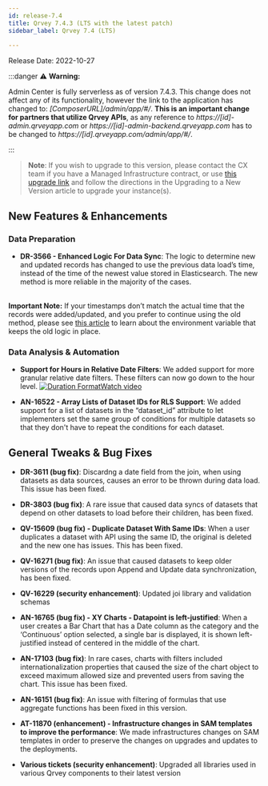 ```yaml
---
id: release-7.4
title: Qrvey 7.4.3 (LTS with the latest patch)
sidebar_label: Qrvey 7.4 (LTS)
 
---
```

<div style={{textAlign: "justify"}}>

Release Date: 2022-10-27

:::danger :warning: **Warning:**

  Admin Center is fully serverless as of version 7.4.3. This change does not affect any of its functionality, however the link to the application has changed to:  *[ComposerURL]/admin/app/#/*. **This is an important change for partners that utilize Qrvey APIs**, as any reference to *https://[id]-admin.qrveyapp.com* or *https://[id]-admin-backend.qrveyapp.com* has to be changed to *https://[id].qrveyapp.com/admin/app/#/*. 

:::

 >**Note**: If you wish to upgrade to this version, please contact the CX team if you have a Managed Infrastructure contract, or use <a href="https://qrvey-autodeployapp.s3.amazonaws.com/autodeployappCloudformation-enterprise-7.4.3.json" target="_blank">this upgrade link</a> and follow the directions in the Upgrading to a New Version article to upgrade your instance(s). 
 
## New Features & Enhancements
 
### Data Preparation
 
* **DR-3566 - Enhanced Logic For Data Sync**: The logic to determine new and updated records has changed to use the previous data load’s time, instead of the time of the newest value stored in Elasticsearch. The new method is more reliable in the majority of the cases.
<br/><br/>

**Important Note:** If your timestamps don’t match the actual time that the records were added/updated, and you prefer to continue using the old method, please see [this article](../ui-docs/datasets/data-sync.md#deciding-the-sync-logic) to learn about the environment variable that keeps the old logic in place.
 
### Data Analysis & Automation

* **Support for Hours in Relative Date Filters**: We added support for more granular relative date filters. These filters can now go down to the hour level. <a href="/docs/video-training/release/version-7.6#filtering-with-relative-dates-using-time-values" target="_blank" className="tooltip"><img alt="Duration Format" src="https://s3.amazonaws.com/cdn.qrvey.com/documentation_assets/release-notes/video_icon.png#thumbnail-20" className="video-icon-png" /><span className="tooltiptext">Watch video</span></a>
 
* **AN-16522 - Array Lists of Dataset IDs for RLS Support**: We added support for a list of datasets in the “dataset_id” attribute to let implementers set the same group of conditions for multiple datasets so that they don't have to repeat the conditions for each dataset.
 
## General Tweaks & Bug Fixes
 
* **DR-3611 (bug fix)**: Discardng a date field from the join, when using datasets as data sources, causes an error to be thrown during data load. This issue has been fixed.

* **DR-3803 (bug fix)**: A rare issue that caused data syncs of datasets that depend on other datasets to load before their children, has been fixed.

* **QV-15609 (bug fix) - Duplicate Dataset With Same IDs**: When a user duplicates a dataset with API using the same ID, the original is deleted and the new one has issues. This has been fixed.
 
* **QV-16271 (bug fix)**: An issue that caused datasets to keep older versions of the records upon Append and Update data synchronization, has been fixed.

* **QV-16229 (security enhancement)**: Updated joi library and validation schemas

* **AN-16765 (bug fix) - XY Charts - Datapoint is left-justified**: When a user creates a Bar Chart that has a Date column as the category and the ‘Continuous’ option selected, a single bar is displayed, it is shown left-justified instead of centered in the middle of the chart.
 
* **AN-17103 (bug fix)**: In rare cases, charts with filters included internationalization properties that caused the size of the chart object to exceed maximum allowed size and prevented users from saving the chart. This issue has been fixed.

* **AN-16151 (bug fix)**: An issue with filtering of formulas that use aggregate functions has been fixed in this version. 

* **AT-11870 (enhancement) - Infrastructure changes in SAM templates to improve the performance**: We made infrastructures changes on SAM templates in order to preserve the changes on upgrades and updates to the deployments.

* **Various tickets (security enhancement)**: Upgraded all libraries used in various Qrvey components to their latest version

 
</div>

